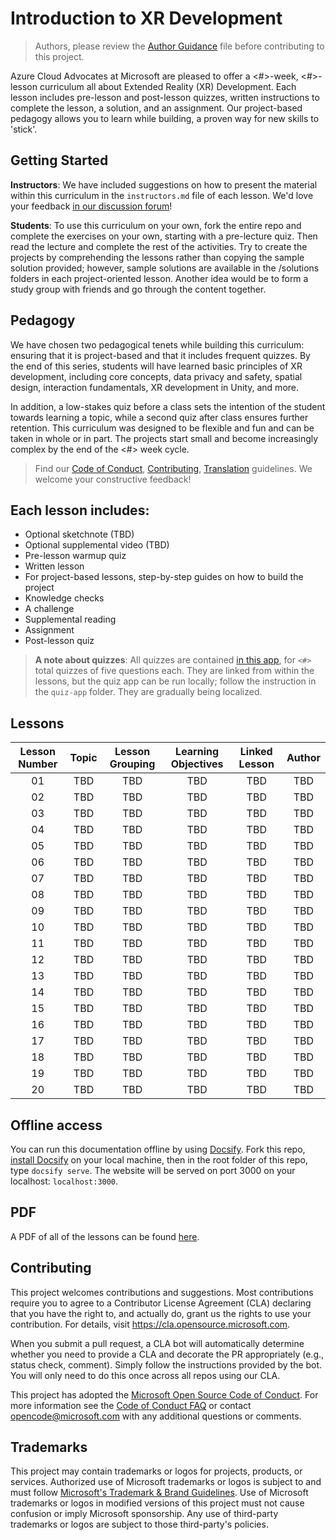 # Introduction to XR Development

> Authors, please review the [Author Guidance](Author_Guidance.md) file before contributing to this project.

Azure Cloud Advocates at Microsoft are pleased to offer a <#>-week, <#>-lesson curriculum all about Extended Reality (XR) Development. Each lesson includes pre-lesson and post-lesson quizzes, written instructions to complete the lesson, a solution, and an assignment. Our project-based pedagogy allows you to learn while building, a proven way for new skills to 'stick'.

## Getting Started

**Instructors**: We have included suggestions on how to present the material within this curriculum in the `instructors.md` file of each lesson.  We'd love your feedback [in our discussion forum](<LINK>)!

**Students**: To use this curriculum on your own, fork the entire repo and complete the exercises on your own, starting with a pre-lecture quiz.  Then read the lecture and complete the rest of the activities. Try to create the projects by comprehending the lessons rather than copying the sample solution provided; however, sample solutions are available in the /solutions folders in each project-oriented lesson. Another idea would be to form a study group with friends and go through the content together.

## Pedagogy

We have chosen two pedagogical tenets while building this curriculum: ensuring that it is project-based and that it includes frequent quizzes. By the end of this series, students will have learned basic principles of XR development, including core concepts, data privacy and safety, spatial design, interaction fundamentals, XR development in Unity, and more.

In addition, a low-stakes quiz before a class sets the intention of the student towards learning a topic, while a second quiz after class ensures further retention. This curriculum was designed to be flexible and fun and can be taken in whole or in part. The projects start small and become increasingly complex by the end of the <#> week cycle.

> Find our [Code of Conduct](CODE_OF_CONDUCT.md), [Contributing](CONTRIBUTING.md),  [Translation](TRANSLATIONS.md) guidelines. We welcome your constructive feedback!

## Each lesson includes:

- Optional sketchnote (TBD)
- Optional supplemental video (TBD)
- Pre-lesson warmup quiz
- Written lesson
- For project-based lessons, step-by-step guides on how to build the project
- Knowledge checks
- A challenge
- Supplemental reading
- Assignment
- Post-lesson quiz

> **A note about quizzes**: All quizzes are contained [in this app](<LINK>), for `<#>` total quizzes of five questions each. They are linked from within the lessons, but the quiz app can be run locally; follow the instruction in the `quiz-app` folder. They are gradually being localized.

## Lessons

| Lesson Number | Topic | Lesson Grouping | Learning Objectives | Linked Lesson | Author |
| :-----------: | :----------------------------------------: | :--------------------------------------------------: | :-----------------------------------------------------------------------------------------------------------------------------------------------------------------------: | :---------------------------------------------------------------------: | :----: |
| 01 | TBD | TBD | TBD | TBD | TBD|
| 02 | TBD | TBD | TBD | TBD | TBD|
| 03 | TBD | TBD | TBD | TBD | TBD|
| 04 | TBD | TBD | TBD | TBD | TBD|
| 05 | TBD | TBD | TBD | TBD | TBD|
| 06 | TBD | TBD | TBD | TBD | TBD|
| 07 | TBD | TBD | TBD | TBD | TBD|
| 08 | TBD | TBD | TBD | TBD | TBD|
| 09 | TBD | TBD | TBD | TBD | TBD|
| 10 | TBD | TBD | TBD | TBD | TBD|
| 11 | TBD | TBD | TBD | TBD | TBD|
| 12 | TBD | TBD | TBD | TBD | TBD|
| 13 | TBD | TBD | TBD | TBD | TBD|
| 14 | TBD | TBD | TBD | TBD | TBD|
| 15 | TBD | TBD | TBD | TBD | TBD|
| 16 | TBD | TBD | TBD | TBD | TBD|
| 17 | TBD | TBD | TBD | TBD | TBD|
| 18 | TBD | TBD | TBD | TBD | TBD|
| 19 | TBD | TBD | TBD | TBD | TBD|
| 20 | TBD | TBD | TBD | TBD | TBD|
## Offline access

You can run this documentation offline by using [Docsify](https://docsify.js.org/#/). Fork this repo, [install Docsify](https://docsify.js.org/#/quickstart) on your local machine,  then in the root folder of this repo, type `docsify serve`. The website will be served on port 3000 on your localhost: `localhost:3000`.

## PDF

A PDF of all of the lessons can be found [here](<LINK>).

## Contributing

This project welcomes contributions and suggestions.  Most contributions require you to agree to a
Contributor License Agreement (CLA) declaring that you have the right to, and actually do, grant us
the rights to use your contribution. For details, visit https://cla.opensource.microsoft.com.

When you submit a pull request, a CLA bot will automatically determine whether you need to provide
a CLA and decorate the PR appropriately (e.g., status check, comment). Simply follow the instructions
provided by the bot. You will only need to do this once across all repos using our CLA.

This project has adopted the [Microsoft Open Source Code of Conduct](https://opensource.microsoft.com/codeofconduct/).
For more information see the [Code of Conduct FAQ](https://opensource.microsoft.com/codeofconduct/faq/) or
contact [opencode@microsoft.com](mailto:opencode@microsoft.com) with any additional questions or comments.

## Trademarks

This project may contain trademarks or logos for projects, products, or services. Authorized use of Microsoft 
trademarks or logos is subject to and must follow 
[Microsoft's Trademark & Brand Guidelines](https://www.microsoft.com/en-us/legal/intellectualproperty/trademarks/usage/general).
Use of Microsoft trademarks or logos in modified versions of this project must not cause confusion or imply Microsoft sponsorship.
Any use of third-party trademarks or logos are subject to those third-party's policies.
